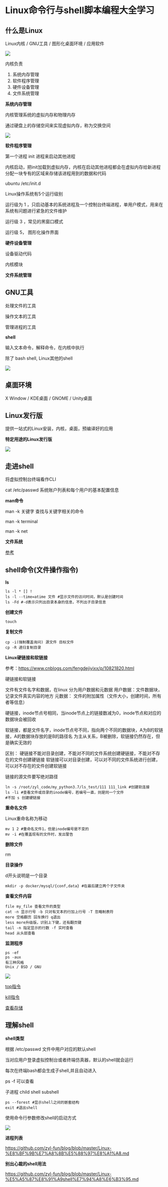# Linux命令行与shell脚本编程大全学习

## 什么是Linux

Linux内核 / GNU工具 / 图形化桌面环境 / 应用软件

![](https://github.com/zyl-fun/pic/blob/master/%E4%BC%81%E4%B8%9A%E5%BE%AE%E4%BF%A1%E6%88%AA%E5%9B%BE_20200623101843.png?raw=true)

内核负责

1. 系统内存管理
2. 软件程序管理
3. 硬件设备管理
4. 文件系统管理

**系统内存管理**

内核管理系统的虚拟内存和物理内存

通过硬盘上的存储空间来实现虚拟内存，称为交换空间



![](https://github.com/zyl-fun/pic/blob/master/%E4%BC%81%E4%B8%9A%E5%BE%AE%E4%BF%A1%E6%88%AA%E5%9B%BE_20200623102827.png?raw=true)

**软件程序管理**

第一个进程 init 进程来启动其他进程

内核启动，把init加载到虚拟内存，内核在启动其他进程都会在虚拟内存给新进程分配一块专有的区域来存储该进程用到的数据和代码

ubuntu /etc/init.d

Linux操作系统有5个运行级别

运行级为 1 ，只启动基本的系统进程及一个控制台终端进程，单用户模式，用来在系统有问题进行紧急的文件维护

运行级 3 ，常见的黑窗口模式

运行级 5， 图形化操作界面

**硬件设备管理**

设备驱动代码

内核模块

**文件系统管理**

## GNU工具

处理文件的工具

操作文本的工具

管理进程的工具

**shell**

输入文本命令，解释命令，在内核中执行

除了 bash shell, Linux其他的shell

![](https://github.com/zyl-fun/pic/blob/master/%E4%BC%81%E4%B8%9A%E5%BE%AE%E4%BF%A1%E6%88%AA%E5%9B%BE_20200623105523.png?raw=true)

## 桌面环境

X Window / KDE桌面 / GNOME / Unity桌面

## Linux发行版

提供一站式的Linux安装，内核，桌面，预编译好的应用

**特定用途的Linux发行版**

![](https://github.com/zyl-fun/pic/blob/master/%E4%BC%81%E4%B8%9A%E5%BE%AE%E4%BF%A1%E6%88%AA%E5%9B%BE_20200623110342.png?raw=true)

## 走进shell

将虚拟控制台终端看作CLI

cat /etc/passwd 系统账户列表和每个用户的基本配置信息

**man命令**

man -k 关键字 查找与关键字相关的命令

man -k terminal

man -k net

**文件系统**

[参考](https://github.com/zyl-fun/blog/blob/master/Linux%E6%96%87%E4%BB%B6%E7%B3%BB%E7%BB%9F.md)

## shell命令(文件操作指令)

**ls**

```shell
ls -l * [] !
ls -l --time=atime 文件 #显示文件的访问时间，默认是创建时间
ls -Fd #-d表示只列出目录本身的信息，不列出子目录信息
```

**创建文件**

```shell
touch
```

**复制文件**

```shell
cp -i(强制覆盖询问) 源文件 目标文件
cp -R 递归复制目录
```

**Linux硬链接和软链接**

参考：https://www.cnblogs.com/fengdejiyixx/p/10821820.html

硬链接和软链接

文件有文件名字和数据，在linux 分为用户数据和元数据
用户数据：文件数据块，记录文件真实内容的地方
元数据： 文件的附加属性（文件大小，创建时间，所有者等信息）

硬链接，inode节点号相同，当inode节点上的链接数减为0，inode节点和对应的数据块会被回收

软链接，都是文件名字，inode节点号不同，指向两个不同的数据块，A为B的软链接，A的数据块存放的是B的路径名
为主从关系，B被删除，软链接仍然存在，但是确实无效的

区别：
硬链接不能对目录创建，不能对不同的文件系统创建硬链接，不能对不存在的文件创建硬链接
软链接可以对目录创建，可以对不同的文件系统进行创建，可以对不存在的文件创建软链接

链接的源文件要写绝对路径

```shell
ln -s /root/zyl_code/my_python3.7/ls_test/111 111_link #创建软连接
ls -li #查看文件或目录的inode编号，若编号一直，则是同一个文件
#不加 s 创建硬链接
```

**重命名文件**

Linux重命名称为移动

```shell
mv 1 2 #重命名文件1，但是inode编号是不变的
mv -i #在覆盖现有的文件时，发出警告
```

**删除文件**

rm

**目录操作**

d开头说明是一个目录

```shell
mkdir -p docker/mysql/{conf,data} #在最后建立两个子文件夹
```

**查看文件内容**

```shell
file my_file 查看文件的类型
cat -n 显示行号 -b 只对有文本的行加上行号 -T 忽略制表符
more 空格翻页 回车换行 q退出
less more升级版，识别上下键，还有翻页键
tail -n 指定显示的行数 -f 实时查看
head 从头部查看
```

**监测程序**

```shell
ps -ef 
ps -aux
有三种风格
Unix / BSD / GNU
```



![](https://github.com/zyl-fun/pic/blob/master/%E4%BC%81%E4%B8%9A%E5%BE%AE%E4%BF%A1%E6%88%AA%E5%9B%BE_20200623142513.png?raw=true)

[top指令](https://github.com/zyl-fun/blog/blob/master/Linux-top%E6%8C%87%E4%BB%A4.md)

[kill指令](https://github.com/zyl-fun/blog/blob/master/Linux-%E7%BB%93%E6%9D%9F%E8%BF%9B%E7%A8%8B%EF%BC%88kill%EF%BC%89.md)

[查看存储](https://github.com/zyl-fun/blog/blob/master/Linux%E6%9F%A5%E7%9C%8B%E5%AD%98%E5%82%A8%E7%9A%84%E5%87%A0%E7%A7%8D%E6%96%B9%E5%BC%8F.md)

## 理解shell

**shell类型**

根据 /etc/passwd 文件中用户对应的默认shell

当对应用户登录虚拟控制台或者终端仿真器，默认的shell就会运行

每次在终端bash都会生成子shell,并且自动进入

ps -f 可以查看

子进程 child shell subshell

```shell
ps --forest #显示shell之间的嵌套结构
exit #退出shell
```

使用命令行参数修改shell的启动方式

![](https://github.com/zyl-fun/pic/blob/master/%E4%BC%81%E4%B8%9A%E5%BE%AE%E4%BF%A1%E6%88%AA%E5%9B%BE_20200624111941.png?raw=true)

**进程列表**

https://github.com/zyl-fun/blog/blob/master/Linux-%E8%BF%9B%E7%A8%8B%E5%88%97%E8%A1%A8.md

**别出心裁的shell用法**

https://github.com/zyl-fun/blog/blob/master/Linux-%E5%A5%87%E8%91%A9shell%E7%94%A8%E6%B3%95.md





















